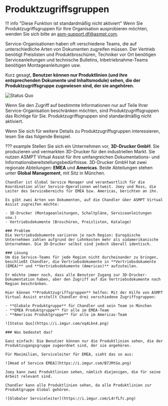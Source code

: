 # Produktzugriffsgruppen

!!! info "Diese Funktion ist standardmäßig nicht aktiviert"
    Wenn Sie Produktzugriffsgruppen für Ihre Organisation ausprobieren möchten, wenden Sie sich bitte an asm-support.df@asmpt.com.

Service-Organisationen haben oft verschiedene Teams, die auf unterschiedliche Arten von Dokumenten zugreifen müssen. Der Vertrieb benötigt Preislisten und Produktbroschüren, Techniker vor Ort benötigen Serviceanleitungen und technische Bulletins, Inbetriebnahme-Teams benötigen Montageanleitungen usw.

Kurz gesagt, **Benutzer können nur Produktlinien (und ihre entsprechenden Dokumente und Inhaltsmodule) sehen, die der Produktzugriffsgruppe zugewiesen sind, der sie angehören.**

![Status Quo](https://i.imgur.com/VnLylKq.png)

Wenn Sie den Zugriff auf bestimmte Informationen nur auf Teile Ihrer Service-Organisation beschränken möchten, sind Produktzugriffsgruppen das Richtige für Sie. Produktzugriffsgruppen sind standardmäßig nicht aktiviert.

Wenn Sie sich für weitere Details zu Produktzugriffsgruppen interessieren, lesen Sie das folgende Beispiel.

??? example
    Stellen Sie sich ein Unternehmen vor, **3D-Drucker GmbH**. Sie produzieren und vermarkten 3D-Drucker für den industriellen Markt. Sie nutzen ASMPT Virtual Assist für ihre umfangreichen Dokumentations- und Informationsbereitstellungsbedürfnisse. 3D-Drucker GmbH hat zwei regionale Abteilungen: **EMEA** und **Americas**. Beide Abteilungen stehen unter **Global Management**, mit Sitz in München.

    Chandler ist Global Service Manager und verantwortlich für die Koordination aller Service-Operationen weltweit. Joey und Ross, die Leiter des Servicebereichs für EMEA bzw. Americas, berichten an ihn.

    Es gibt zwei Arten von Dokumenten, auf die Chandler über ASMPT Virtual Assist zugreifen möchte:

    - 3D-Drucker (Montageanleitungen, Schaltpläne, Serviceanleitungen usw.)
    - Vertriebsdokumente (Broschüren, Preislisten, Kataloge)

    ### Problem
    Die Vertriebsdokumente variieren je nach Region: Europäische Unternehmen zahlen aufgrund der Lohnkosten mehr als südamerikanische Unternehmen. Die 3D-Drucker selbst sind jedoch überall identisch.

    ### Lösung
    Um die Service-Teams für jede Region nicht durcheinander zu bringen, beschließt Chandler, die Vertriebsdokumente in **Vertriebsdokumente (EMEA)** und **Vertriebsdokumente (Americas)** aufzuteilen.

    Er möchte immer noch, dass alle Benutzer Zugang zur 3D-Drucker-Dokumentation haben, aber den Zugriff auf die Vertriebsdokumente nach Region beschränken.

    Hier können **Produktzugriffsgruppen** helfen: Mit der Hilfe von ASMPT Virtual Assist erstellt Chandler drei verschiedene Zugriffsgruppen:

    - **Globale Produktgruppe** für Chandler und sein Team in München
    - **EMEA Produktgruppe** für alle im EMEA-Team
    - **Americas Produktgruppe** für alle im Americas-Team

    ![Status Quo](https://i.imgur.com/xq4Lbn4.png)

    ### Was bedeutet das?

    Ganz einfach: Die Benutzer können nur die Produktlinien sehen, die der Produktzugangsgruppe zugeordnet sind, der sie angehören.

    Für Maximilian, Serviceleiter für EMEA, sieht das so aus:

    ![Head of Service EMEA](https://i.imgur.com/B7JMtGo.png)

    Joey kann zwei Produktlinien sehen, nämlich diejenigen, die für seine Arbeit relevant sind.

    Chandler kann alle Produktlinien sehen, da alle Produktlinien zur Produktgruppe Global gehören.

    ![Globaler Serviceleiter](https://i.imgur.com/L4rfLfc.png)
